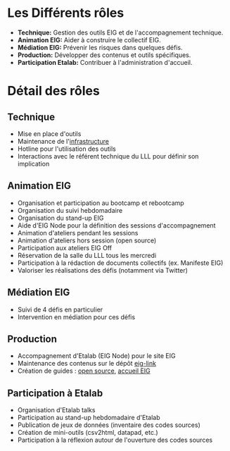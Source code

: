 # Les Différents rôles

-   **Technique:** Gestion des outils EIG et de l'accompagnement technique.
-   **Animation EIG:** Aider à construire le collectif EIG.
-   **Médiation EIG:** Prévenir les risques dans quelques défis.
-   **Production:** Développer des contenus et outils spécifiques.
-   **Participation Etalab:** Contribuer à l'administration d'accueil.


# Détail des rôles


## Technique

-   Mise en place d'outils
-   Maintenance de l'[infrastructure](infrastructure.md)
-   Hotline pour l'utilisation des outils
-   Interactions avec le référent technique du LLL pour définir son
    implication


## Animation EIG

-   Organisation et participation au bootcamp et rebootcamp
-   Organisation du suivi hebdomadaire
-   Organisation du stand-up EIG
-   Aide d'EIG Node pour la définition des sessions d'accompagnement
-   Animation d'ateliers pendant les sessions
-   Animation d'ateliers hors session (open source)
-   Participation aux ateliers EIG Off
-   Réservation de la salle du LLL tous les mercredi
-   Participation à la rédaction de documents collectifs (ex. Manifeste EIG)
-   Valoriser les réalisations des défis (notamment via Twitter)


## Médiation EIG

-   Suivi de 4 défis en particulier
-   Intervention en médiation pour ces défis


## Production

-   Accompagnement d'Etalab (EIG Node) pour le site EIG
-   Maintenance des contenus sur le dépôt [eig-link](https://github.com/entrepreneur-interet-general/eig-link/)
-   Création de guides : [open source](opensource.md), [accueil EIG](accueil-eig.md)


## Participation à Etalab

-   Organisation d'Etalab talks
-   Participation au stand-up hebdomadaire d'Etalab
-   Publication de jeux de données (inventaire des codes sources)
-   Création de mini-outils (csv2html, datapad, etc.)
-   Participation à la réflexion autour de l'ouverture des codes sources

